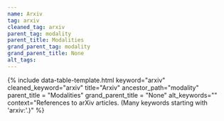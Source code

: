```yaml
---
name: Arxiv
tag: arxiv
cleaned_tag: arxiv
parent_tag: modality
parent_title: Modalities
grand_parent_tag: modality
grand_parent_title: None
alt_tags: 
---
```


{% include data-table-template.html 
  keyword="arxiv" 
  cleaned_keyword="arxiv" 
  title="Arxiv"
  ancestor_path="modality" 
  parent_title = "Modalities"
  grand_parent_title = "None"
  alt_keywords=""
  context="References to arXiv articles. (Many keywords starting with 'arxiv:'.)"
%}

